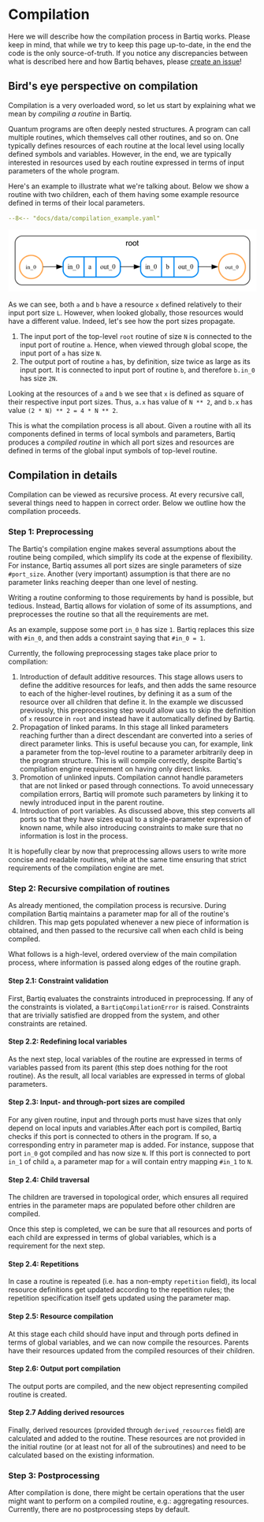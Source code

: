 # Compilation

Here we will describe how the compilation process in Bartiq works.
Please keep in mind, that while we try to keep this page up-to-date, in the end the code is the only source-of-truth. If you notice any discrepancies between what is described here and how Bartiq behaves, please [create an issue](https://github.com/PsiQ/bartiq/issues)!

## Bird's eye perspective on compilation

Compilation is a very overloaded word, so let us start by explaining what we mean by *compiling a routine* in Bartiq.

Quantum programs are often deeply nested structures. A program can call multiple routines, which themselves call other routines, and so on. One typically defines resources of each routine at the local level using locally defined symbols and variables. However, in the end, we are typically interested in resources used by each routine expressed in terms of input parameters of the whole program.

Here's an example to illustrate what we're talking about. Below we show a routine with
two children, each of them having some example resource defined in terms of their local parameters.


```yaml
--8<-- "docs/data/compilation_example.yaml"
```

![example routine](../images/compilation_example.png)


As we can see, both `a` and `b` have a resource `x` defined relatively to their input port size `L`. However, when
looked globally, those resources would have a different value. Indeed, let's see how the port sizes propagate.

1. The input port of the top-level `root` routine of size `N` is connected to the input port of routine `a`. Hence,
   when viewed through global scope, the input port of `a` has size `N`.
2. The output port of routine `a` has, by definition, size twice as large as its input port. It is connected to input port
   of routine `b`, and therefore `b.in_0` has size `2N`.

Looking at the resources of `a` and `b` we see that `x` is defined as square of their respective input port sizes. Thus,
`a.x` has value of `N ** 2`, and `b.x` has value `(2 * N) ** 2 = 4 * N ** 2`.

This is what the compilation process is all about. Given a routine with all its components defined in terms of local symbols
and parameters, Bartiq produces a *compiled routine* in which all port sizes and resources are defined in terms
of the global input symbols of top-level routine.


## Compilation in details

Compilation can be viewed as recursive process. At every recursive call, several things need to happen in correct order.
Below we outline how the compilation proceeds.

### Step 1: Preprocessing

The Bartiq's compilation engine makes several assumptions about the routine being compiled, which simplify its code
at the expense of flexibility. For instance, Bartiq assumes all port sizes are single parameters of size `#port_size`.
Another (very important) assumption is that there are no parameter links reaching deeper than one level of nesting.

Writing a routine conforming to those requirements by hand is possible, but tedious. Instead, Bartiq allows for
violation of some of its assumptions, and preprocesses the routine so that all the requirements are met.

As an example, suppose some port `in_0` has size `1`. Bartiq replaces this size with `#in_0`, and then adds a
constraint saying that `#in_0 = 1`.


Currently, the  following preprocessing stages take place prior to compilation:

1. Introduction of default additive resources. This stage allows users to define the additive resources for leafs,
   and then adds the same resource to each of the higher-level routines, by defining it as a sum of the resource over all children that define it.
   In the example we discussed previously, this preprocessing step would allow uas to skip the definition of
   `x` resource in `root` and instead have it automatically defined by Bartiq.
2. Propagation of linked params. In this stage all linked parameters reaching further than a direct
   descendant are converted into a series of direct parameter links. This is useful because you can, for example,
   link a parameter from the top-level routine to a parameter arbitrarily deep in the program structure. This is will compile correctly, despite Bartiq's compilation engine requirement on having only direct links.
3. Promotion of unlinked inputs. Compilation cannot handle parameters that are not linked or pased through
   connections. To avoid unnecessary compilation errors, Bartiq will promote such parameters by linking it to newly introduced input in the parent routine.
4. Introduction of port variables. As discussed above, this step converts all ports so that they have sizes
   equal to a single-parameter expression of known name, while also introducing constraints to make sure
   that no information is lost in the process.

It is hopefully clear by now that preprocessing allows users to write more concise and readable routines, while at the same time
ensuring that strict requirements of the compilation engine are met.

### Step 2: Recursive compilation of routines

As already mentioned, the compilation process is recursive. During compilation Bartiq
maintains a parameter map for all of the routine's children. This map gets populated whenever a new piece of
information is obtained, and then passed to the recursive call when each child is being compiled.

What follows is a high-level, ordered overview of the main compilation process, where information is passed along edges of the routine graph.

#### Step 2.1: Constraint validation

First, Bartiq evaluates the constraints introduced in preprocessing. If any
of the constraints is violated, a `BartiqCompilationError` is raised. Constraints that are trivially satisfied
are dropped from the system, and other constraints are retained.

#### Step 2.2: Redefining local variables

As the next step, local variables of the routine are expressed in terms of variables passed from its parent (this
step does nothing for the root routine). As the result, all local variables are expressed in terms of global
parameters.

#### Step 2.3: Input- and through-port sizes are compiled

For any given routine, input and through ports must have sizes that only depend on local inputs and variables.After each port is compiled, Bartiq checks if this port is connected to others in the program. If so, a
corresponding entry in parameter map is added. For instance, suppose that port `in_0` got compiled and has now
size `N`. If this port is connected to port `in_1` of child `a`, a parameter map for `a` will contain entry
mapping `#in_1` to `N`.


#### Step 2.4: Child traversal

The children are traversed in topological order, which ensures all required entries in the parameter maps are
populated before other children are compiled.

Once this step is completed, we can be sure that all resources and ports of each child are expressed in terms
of global variables, which is a requirement for the next step.

#### Step 2.4: Repetitions

In case a routine is repeated (i.e. has a non-empty `repetition` field), its local resource definitions get updated according 
to the repetition rules; the repetition specification itself gets updated using the parameter map.

#### Step 2.5: Resource compilation

At this stage each child should have input and through ports defined in terms of global variables, and we can now compile the resources. Parents have their resources updated from the compiled resources of their children.

#### Step 2.6: Output port compilation

The output ports are compiled, and the new object representing compiled routine is created.

#### Step 2.7 Adding derived resources

Finally, derived resources (provided through `derived_resources` field) are calculated and added to the routine. These resources are not provided in the initial routine (or at least not for all of the subroutines) and need to be calculated based on the existing information.

### Step 3: Postprocessing

After compilation is done, there might be certain operations that the user might want to perform on a compiled routine, e.g.: aggregating resources.
Currently, there are no postprocessing steps by default.